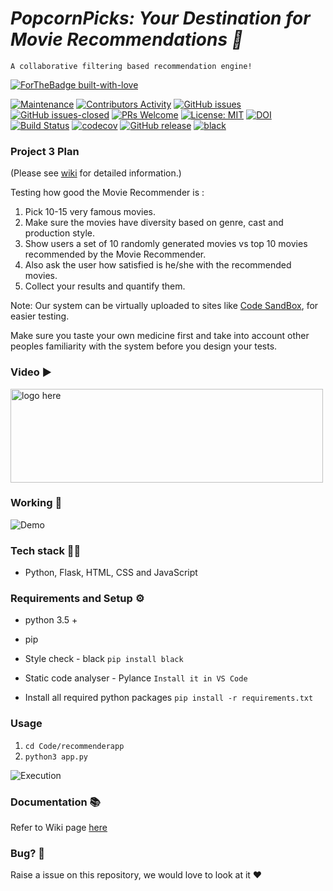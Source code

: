 # <i> PopcornPicks: Your Destination for Movie Recommendations 🎥 </i>
    A collaborative filtering based recommendation engine!


[![ForTheBadge built-with-love](http://ForTheBadge.com/images/badges/built-with-love.svg)](https://GitHub.com/ssp4all/)



[![Maintenance](https://img.shields.io/badge/Maintained%3F-yes-green.svg)](https://gitHub.com/adipai/PopcornPicks/graphs/commit-activity) [![Contributors Activity](https://img.shields.io/github/commit-activity/m/adipai/PopcornPicks)](https://github.com/adipai/PopcornPicks/pulse) [![GitHub issues](https://img.shields.io/github/issues/adipai/PopcornPicks.svg)](https://github.com/adipai/PopcornPicks/issues/) [![GitHub issues-closed](https://img.shields.io/github/issues-closed/adipai/PopcornPicks.svg)](https://github.com/adipai/PopcornPicks/issues?q=is%3Aissue+is%3Aclosed) [![PRs Welcome](https://img.shields.io/badge/PRs-welcome-brightgreen.svg?style=flat-square)](http://makeapullrequest.com) [![License: MIT](https://img.shields.io/badge/License-MIT-red.svg)](https://opensource.org/licenses/MIT) [![DOI](https://zenodo.org/badge/DOI/10.5281/zenodo.4127507.svg)](https://doi.org/10.5281/zenodo.4127507) [![Build Status](https://travis-ci.com/adipai/PopcornPicks.svg?branch=master)](https://travis-ci.com/adipai/PopcornPicks) [![codecov](https://codecov.io/gh/adipai/PopcornPicks/branch/master/graph/badge.svg?token=8K0VL8106C)](undefined) [![GitHub release](https://img.shields.io/github/release/adipai/PopcornPicks.svg)](https://GitHub.com/adipai/PopcornPicksreleases/) [![black](https://img.shields.io/badge/StyleChecker-black-purple.svg)](https://pypi.org/project/black/) 

### Project 3 Plan

(Please see [wiki](https://github.com/git-ankit/MovieRecommender/wiki/Project-3-Plan) for detailed information.)

Testing how good the Movie Recommender is :

1. Pick 10-15 very famous movies.
2. Make sure the movies have diversity based on genre, cast and production style.
3. Show users a set of 10 randomly generated movies vs top 10 movies recommended by the Movie Recommender.
4. Also ask the user how satisfied is he/she with the recommended movies.
4. Collect your results and quantify them.

Note: Our system can be virtually uploaded to sites like [Code SandBox](https://codesandbox.io/), for easier testing.

Make sure you taste your own medicine first and take into account other peoples familiarity with the system before you design your tests.


### Video ▶️ 

<a  href="https://youtu.be/OSjpryqI1RQ"><img height=150 width=500 alt="logo here" src="https://raw.githubusercontent.com/git-ankit/MovieRecommender/master/asset/group12.png"/></a>



### Working 📱
![Demo](https://raw.githubusercontent.com/git-ankit/MovieRecommender/master/asset/demo.gif)




### Tech stack 👨‍💻
- Python, Flask, HTML, CSS and JavaScript

### Requirements and Setup ⚙️


- python 3.5 +
- pip
- Style check  - black
    `pip install black`
- Static code analyser - Pylance
    `Install it in VS Code`

- Install all required python packages
    `pip install -r requirements.txt `

### Usage
1. `cd Code/recommenderapp`
2. `python3 app.py`

![Execution](https://raw.githubusercontent.com/git-ankit/MovieRecommender/master/asset/execution.gif)


### Documentation 📚
Refer to Wiki page [here](https://github.com/git-ankit/MovieRecommender/wiki/Documentation)


### Bug? 🐛
Raise a issue on this repository, we would love to look at it ❤️

